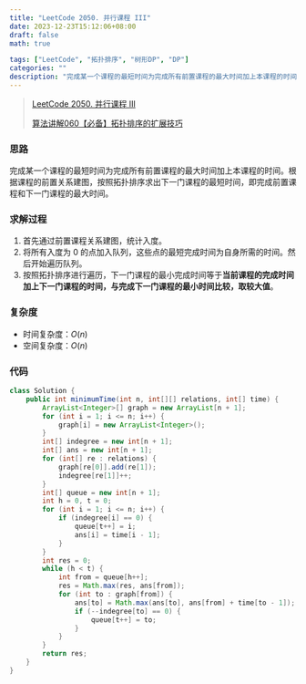 ```yaml
---
title: "LeetCode 2050. 并行课程 III"
date: 2023-12-23T15:12:06+08:00
draft: false
math: true

tags: ["LeetCode", "拓扑排序", "树形DP", "DP"]
categories: ""
description: "完成某一个课程的最短时间为完成所有前置课程的最大时间加上本课程的时间。根据课程的前置关系建图，按照拓扑排序求出下一门课程的最短时间，即完成前置课程和下一门课程的最大时间。"
---
```


> [LeetCode 2050. 并行课程 III](https://leetcode.cn/problems/parallel-courses-iii/)
> 
> [算法讲解060【必备】拓扑排序的扩展技巧](https://www.bilibili.com/video/BV12y4y1F79q/)

### 思路

完成某一个课程的最短时间为完成所有前置课程的最大时间加上本课程的时间。根据课程的前置关系建图，按照拓扑排序求出下一门课程的最短时间，即完成前置课程和下一门课程的最大时间。

### 求解过程

1. 首先通过前置课程关系建图，统计入度。
2. 将所有入度为 0 的点加入队列，这些点的最短完成时间为自身所需的时间。然后开始遍历队列。
3. 按照拓扑排序进行遍历，下一门课程的最小完成时间等于**当前课程的完成时间加上下一门课程的时间，与完成下一门课程的最小时间比较，取较大值**。

### 复杂度

- 时间复杂度：$O(n)$
- 空间复杂度：$O(n)$

### 代码

```java
class Solution {
    public int minimumTime(int n, int[][] relations, int[] time) {
        ArrayList<Integer>[] graph = new ArrayList[n + 1];
        for (int i = 1; i <= n; i++) {
            graph[i] = new ArrayList<Integer>();
        }
        int[] indegree = new int[n + 1];
        int[] ans = new int[n + 1];
        for (int[] re : relations) {
            graph[re[0]].add(re[1]);
            indegree[re[1]]++;
        }
        int[] queue = new int[n + 1];
        int h = 0, t = 0;
        for (int i = 1; i <= n; i++) {
            if (indegree[i] == 0) {
                queue[t++] = i;
                ans[i] = time[i - 1];
            }
        }
        int res = 0;
        while (h < t) {
            int from = queue[h++];
            res = Math.max(res, ans[from]);
            for (int to : graph[from]) {
                ans[to] = Math.max(ans[to], ans[from] + time[to - 1]);
                if (--indegree[to] == 0) {
                    queue[t++] = to;
                }
            }
        }
        return res;
    }
}
```